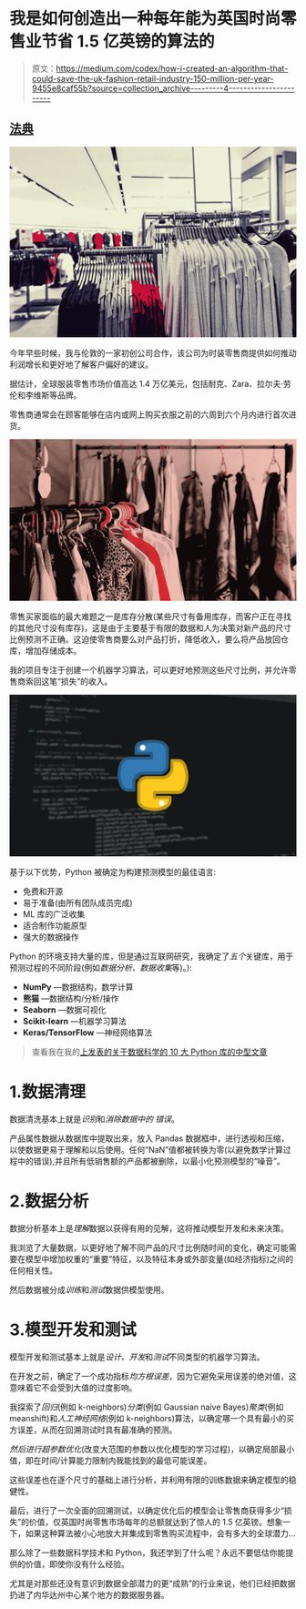 # 我是如何创造出一种每年能为英国时尚零售业节省 1.5 亿英镑的算法的

> 原文：<https://medium.com/codex/how-i-created-an-algorithm-that-could-save-the-uk-fashion-retail-industry-150-million-per-year-9455e8caf55b?source=collection_archive---------4----------------------->

## [法典](http://medium.com/codex)

![](img/ef1ef1ba5f799a582158ec150f15f379.png)

今年早些时候，我与伦敦的一家初创公司合作，该公司为时装零售商提供如何推动利润增长和更好地了解客户偏好的建议。

据估计，全球服装零售市场价值高达 1.4 万亿美元，包括耐克、Zara、拉尔夫·劳伦和李维斯等品牌。

零售商通常会在顾客能够在店内或网上购买衣服之前的六周到六个月内进行首次进货。

![](img/4e7180b846944e1478db6b66fccf39b0.png)

零售买家面临的最大难题之一是库存分散(某些尺寸有备用库存，而客户正在寻找的其他尺寸没有库存)，这是由于主要基于有限的数据和人为决策对新产品的尺寸比例预测不正确。这迫使零售商要么对产品打折，降低收入，要么将产品放回仓库，增加存储成本。

我的项目专注于创建一个机器学习算法，可以更好地预测这些尺寸比例，并允许零售商索回这笔“损失”的收入。

![](img/bdcc46cad0b484140b0bf78072eae9ca.png)

基于以下优势，Python 被确定为构建预测模型的最佳语言:

*   免费和开源
*   易于准备(由所有团队成员完成)
*   ML 库的广泛收集
*   适合制作功能原型
*   强大的数据操作

Python 的环境支持大量的库，但是通过互联网研究，我确定了*五个*关键库，用于预测过程的不同阶段(例如*数据分析、数据收集*等)。):

*   **NumPy** —数据结构，数学计算
*   **熊猫** —数据结构/分析/操作
*   **Seaborn** —数据可视化
*   **Scikit-learn** —机器学习算法
*   **Keras/TensorFlow** —神经网络算法

> 查看我在我的[上发表的关于数据科学的 10 大 Python 库的中型文章](/analytics-vidhya/top-10-python-libraries-for-data-science-78a6a2c3871f)

# 1.数据清理

数据清洗基本上就是*识别*和*消除数据中的* *错误*。

产品属性数据从数据库中提取出来，放入 Pandas 数据框中，进行透视和压缩，以使数据更易于理解和以后使用。任何“NaN”值都被转换为零(以避免数学计算过程中的错误),并且所有低销售额的产品都被删除，以最小化预测模型的“噪音”。

# 2.数据分析

数据分析基本上是*理解*数据以获得有用的见解，这将推动模型开发和未来决策。

我浏览了大量数据，以更好地了解不同产品的尺寸比例随时间的变化，确定可能需要在模型中增加权重的“重要”特征，以及特征本身或外部变量(如经济指标)之间的任何相关性。

然后数据被分成*训练*和*测试*数据供模型使用。

# 3.模型开发和测试

模型开发和测试基本上就是*设计、开发*和*测试*不同类型的机器学习算法。

在开发之前，确定了一个成功指标*均方根误差*，因为它避免采用误差的绝对值，这意味着它不会受到大值的过度影响。

我探索了*回归*(例如 k-neighbors)*分类*(例如 Gaussian naive Bayes)*聚类*(例如 meanshift)和*人工神经网络*(例如 k-neighbors)算法，以确定哪一个具有最小的买方误差，从而在回溯测试时具有最准确的预测。

*然后进行超参数优化*(改变大范围的参数以优化模型的学习过程)，以确定局部最小值，即在时间/计算能力限制内我能找到的最低可能误差。

这些误差也在逐个尺寸的基础上进行分析，并利用有限的训练数据来确定模型的稳健性。

最后，进行了一次全面的回溯测试，以确定优化后的模型会让零售商获得多少“损失”的价值，仅英国时尚零售市场每年的总额就达到了惊人的 1.5 亿英镑。想象一下，如果这种算法被小心地放大并集成到零售购买流程中，会有多大的全球潜力…

那么除了一些数据科学技术和 Python，我还学到了什么呢？永远不要低估你能提供的价值，即使你没有什么经验。

尤其是对那些还没有意识到数据全部潜力的更“成熟”的行业来说，他们已经把数据扔进了内华达州中心某个地方的数据服务器。